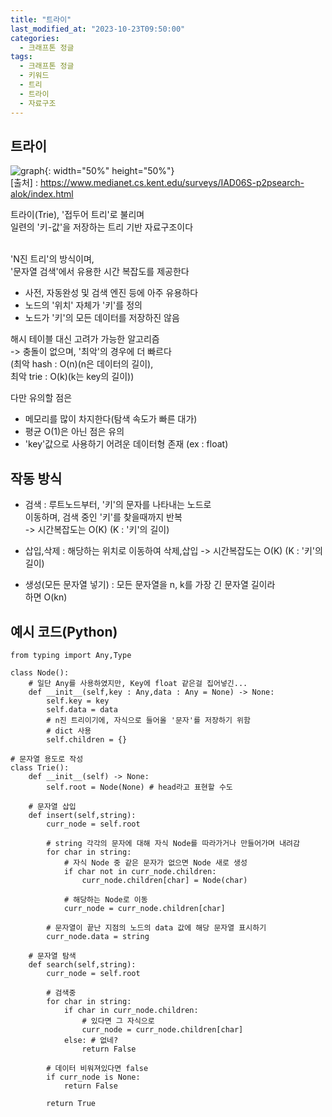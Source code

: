 ```yaml
---
title: "트라이"
last_modified_at: "2023-10-23T09:50:00"
categories:
  - 크래프톤 정글
tags:
  - 크래프톤 정글
  - 키워드
  - 트리
  - 트라이
  - 자료구조
---
```


## 트라이
  ![graph](https://user-images.githubusercontent.com/43630972/277201013-fea4a45d-701b-47ac-b390-2e194a364656.png){: width="50%" height="50%"}<br>
  [출처] : <https://www.medianet.cs.kent.edu/surveys/IAD06S-p2psearch-alok/index.html>

  트라이(Trie), '접두어 트리'로 불리며<br>
  일련의 '키-값'을 저장하는 트리 기반 자료구조이다<br><br>

  'N진 트리'의 방식이며,<br>
  '문자열 검색'에서 유용한 시간 복잡도를 제공한다<br>

  - 사전, 자동완성 및 검색 엔진 등에 아주 유용하다
  - 노드의 '위치' 자체가 '키'를 정의
  - 노드가 '키'의 모든 데이터를 저장하진 않음

  해시 테이블 대신 고려가 가능한 알고리즘<br>
  -> 충돌이 없으며, '최악'의 경우에 더 빠르다<br>
  (최악 hash : O(n)(n은 데이터의 길이),<br> 최악 trie : O(k)(k는 key의 길이))

  다만 유의할 점은
  - 메모리를 많이 차지한다(탐색 속도가 빠른 대가)
  - 평균 O(1)은 아닌 점은 유의
  - 'key'값으로 사용하기 어려운 데이터형 존재 (ex : float)

## 작동 방식
  - 검색 : 루트노드부터, '키'의 문자를 나타내는 노드로<br>
  이동하며, 검색 중인 '키'를 찾을때까지 반복<br>
  -> 시간복잡도는 O(K) (K : '키'의 길이)
  - 삽입,삭제 : 해당하는 위치로 이동하여 삭제,삽입
  -> 시간복잡도는 O(K) (K : '키'의 길이)

  - 생성(모든 문자열 넣기) : 모든 문자열을 n, k를 가장 긴 문자열 길이라<br> 하면 O(kn)

## 예시 코드(Python)
```
from typing import Any,Type

class Node():
    # 일단 Any를 사용하였지만, Key에 float 같은걸 집어넣긴...
    def __init__(self,key : Any,data : Any = None) -> None:
        self.key = key
        self.data = data
        # n진 트리이기에, 자식으로 들어올 '문자'를 저장하기 위함
        # dict 사용
        self.children = {}

# 문자열 용도로 작성
class Trie():
    def __init__(self) -> None:
        self.root = Node(None) # head라고 표현할 수도

    # 문자열 삽입
    def insert(self,string):
        curr_node = self.root

        # string 각각의 문자에 대해 자식 Node를 따라가거나 만들어가며 내려감
        for char in string:
            # 자식 Node 중 같은 문자가 없으면 Node 새로 생성
            if char not in curr_node.children:
                curr_node.children[char] = Node(char)
            
            # 해당하는 Node로 이동
            curr_node = curr_node.children[char]
        
        # 문자열이 끝난 지점의 노드의 data 값에 해당 문자열 표시하기
        curr_node.data = string

    # 문자열 탐색
    def search(self,string):
        curr_node = self.root

        # 검색중
        for char in string:
            if char in curr_node.children:
                # 있다면 그 자식으로
                curr_node = curr_node.children[char]
            else: # 없네?
                return False
            
        # 데이터 비워져있다면 false
        if curr_node is None:
            return False
        
        return True
            
```
